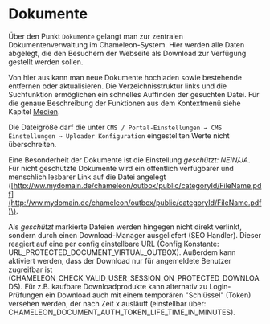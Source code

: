 # Dokumente

Über den Punkt `Dokumente` gelangt man zur zentralen Dokumentenverwaltung im Chameleon-System. Hier werden alle Daten abgelegt, die den Besuchern der Webseite als Download zur Verfügung gestellt werden sollen.

Von hier aus kann man neue Dokumente hochladen sowie bestehende entfernen oder aktualisieren. Die Verzeichnisstruktur links und die Suchfunktion ermöglichen ein schnelles Auffinden der gesuchten Datei. Für die genaue Beschreibung der Funktionen aus dem Kontextmenü siehe Kapitel [Medien](medien.md).

Die Dateigröße darf die unter `CMS / Portal-Einstellungen → CMS Einstellungen → Uploader Konfiguration` eingestellten Werte nicht überschreiten.

Eine Besonderheit der Dokumente ist die Einstellung _geschützt: NEIN/JA_. Für nicht geschützte Dokumente wird ein öffentlich verfügbarer und menschlich lesbarer Link auf die Datei angelegt \([http://ww.mydomain.de/chameleon/outbox/public/categoryId/FileName.pdf](http://ww.mydomain.de/chameleon/outbox/public/categoryId/FileName.pdf)\).

Als _geschützt_ markierte Dateien werden hingegen nicht direkt verlinkt, sondern durch einen Download-Manager ausgeliefert \(SEO Handler\). Dieser reagiert auf eine per config einstellbare URL \(Config Konstante: URL\_PROTECTED\_DOCUMENT\_VIRTUAL\_OUTBOX\). Außerdem kann aktiviert werden, dass der Download nur für angemeldete Benutzer zugreifbar ist \(CHAMELEON\_CHECK\_VALID\_USER\_SESSION\_ON\_PROTECTED\_DOWNLOADS\). Für z.B. kaufbare Downloadprodukte kann alternativ zu Login-Prüfungen ein Download auch mit einem temporären "Schlüssel" \(Token\) versehen werden, der nach Zeit x ausläuft \(einstellbar über: CHAMELEON\_DOCUMENT\_AUTH\_TOKEN\_LIFE\_TIME\_IN\_MINUTES\).

